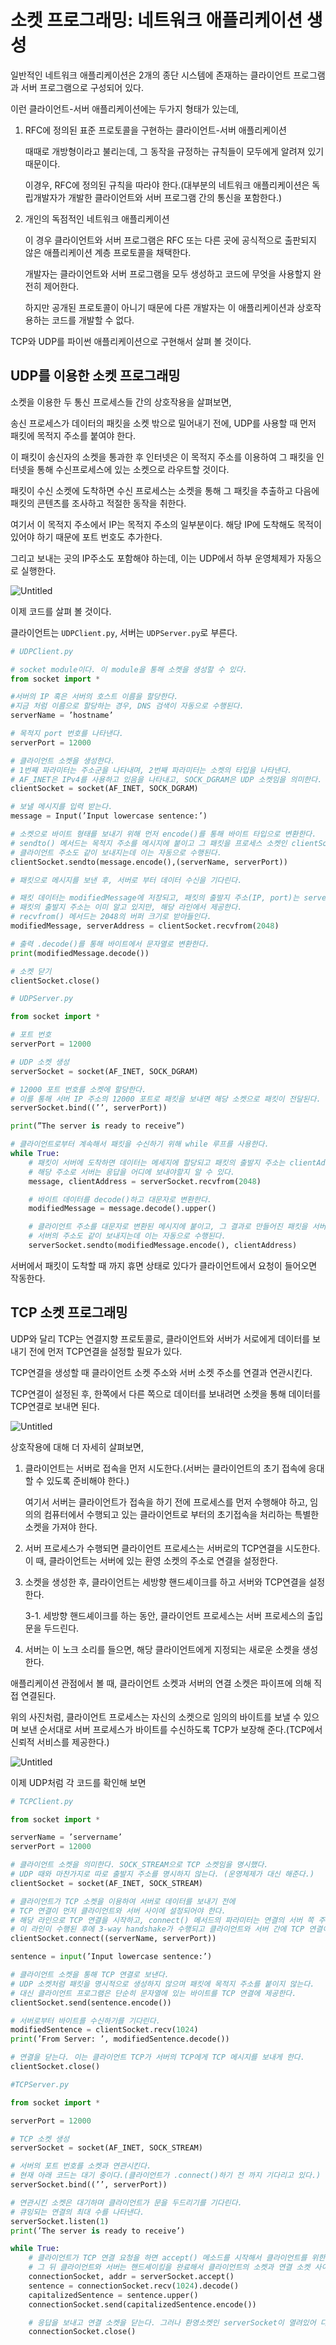 # 소켓 프로그래밍: 네트워크 애플리케이션 생성

일반적인 네트워크 애플리케이션은 2개의 종단 시스템에 존재하는 클라이언트 프로그램과 서버 프로그램으로 구성되어 있다.

이런 클라이언트-서버 애플리케이션에는 두가지 형태가 있는데,

1. RFC에 정의된 표준 프로토콜을 구현하는 클라이언트-서버 애플리케이션

   때때로 개방형이라고 불리는데, 그 동작을 규정하는 규칙들이 모두에게 알려져 있기 때문이다.

   이경우, RFC에 정의된 규칙을 따라야 한다.(대부분의 네트워크 애플리케이션은 독립개발자가 개발한 클라이언트와 서버 프로그램 간의 통신을 포함한다.)

2. 개인의 독점적인 네트워크 애플리케이션

   이 경우 클라이언트와 서버 프로그램은 RFC 또는 다른 곳에 공식적으로 출판되지 않은 애플리케이션 계층 프로토콜을 채택한다.

   개발자는 클라이언트와 서버 프로그램을 모두 생성하고 코드에 무엇을 사용할지 완전히 제어한다.

   하지만 공개된 프로토콜이 아니기 때문에 다른 개발자는 이 애플리케이션과 상호작용하는 코드를 개발할 수 없다.

TCP와 UDP를 파이썬 애플리케이션으로 구현해서 살펴 볼 것이다.

## UDP를 이용한 소켓 프로그래밍

소켓을 이용한 두 통신 프로세스들 간의 상호작용을 살펴보면,

송신 프로세스가 데이터의 패킷을 소켓 밖으로 밀어내기 전에, UDP를 사용할 때 먼저 패킷에 목적지 주소를 붙여야 한다.

이 패킷이 송신자의 소켓을 통과한 후 인터넷은 이 목적지 주소를 이용하여 그 패킷을 인터넷을 통해 수신프로세스에 있는 소켓으로 라우트할 것이다.

패킷이 수신 소켓에 도착하면 수신 프로세스는 소켓을 통해 그 패킷을 추출하고 다음에 패킷의 콘텐츠를 조사하고 적절한 동작을 취한다.

여기서 이 목적지 주소에서 IP는 목적지 주소의 일부분이다. 해당 IP에 도착해도 목적이 있어야 하기 때문에 포트 번호도 추가한다.

그리고 보내는 곳의 IP주소도 포함해야 하는데, 이는 UDP에서 하부 운영체제가 자동으로 실행한다.

![Untitled](https://user-images.githubusercontent.com/76640167/210794628-43c23c47-34d8-4a5b-b5e4-d7d617cdcf90.png)

이제 코드를 살펴 볼 것이다.

클라이언트는 `UDPClient.py`, 서버는 `UDPServer.py`로 부른다.

```python
# UDPClient.py

# socket module이다. 이 module을 통해 소켓을 생성할 수 있다.
from socket import *

#서버의 IP 혹은 서버의 호스트 이름을 할당한다.
#지금 처럼 이름으로 할당하는 경우, DNS 검색이 자동으로 수행된다.
serverName = ’hostname’

# 목적지 port 번호를 나타낸다.
serverPort = 12000

# 클라이언트 소켓을 생성한다.
# 1번째 파라미터는 주소군을 나타내며, 2번째 파라미터는 소켓의 타입을 나타낸다.
# AF_INET은 IPv4를 사용하고 있음을 나타내고, SOCK_DGRAM은 UDP 소켓임을 의미한다.
clientSocket = socket(AF_INET, SOCK_DGRAM)

# 보낼 메시지를 입력 받는다.
message = Input(’Input lowercase sentence:’)

# 소켓으로 바이트 형태를 보내기 위해 먼저 encode()를 통해 바이트 타입으로 변환한다.
# sendto() 메서드는 목적지 주소를 메시지에 붙이고 그 패킷을 프로세스 소켓인 clientSocket으로 보낸다.
# 클라이언트 주소도 같이 보내지는데 이는 자동으로 수행된다.
clientSocket.sendto(message.encode(),(serverName, serverPort))

# 패킷으로 메시지를 보낸 후, 서버로 부터 데이터 수신을 기다린다.

# 패킷 데이터는 modifiedMessage에 저장되고, 패킷의 출발지 주소(IP, port)는 serverAddress에 할당된다.
# 패킷의 출발지 주소는 이미 알고 있지만, 해당 라인에서 제공한다.
# recvfrom() 메서드는 2048의 버퍼 크기로 받아들인다.
modifiedMessage, serverAddress = clientSocket.recvfrom(2048)

# 출력 .decode()를 통해 바이트에서 문자열로 변환한다.
print(modifiedMessage.decode())

# 소켓 닫기
clientSocket.close()
```

```python
# UDPServer.py

from socket import *

# 포트 번호
serverPort = 12000

# UDP 소켓 생성
serverSocket = socket(AF_INET, SOCK_DGRAM)

# 12000 포트 번호를 소켓에 할당한다.
# 이를 통해 서버 IP 주소의 12000 포트로 패킷을 보내면 해당 소켓으로 패킷이 전달된다.
serverSocket.bind((’’, serverPort))

print(”The server is ready to receive”)

# 클라이언트로부터 계속해서 패킷을 수신하기 위해 while 루프를 사용한다.
while True:
    # 패킷이 서버에 도착하면 데이터는 메세지에 할당되고 패킷의 출발지 주소는 clientAddress에 저장된다.
    # 해당 주소로 서버는 응답을 어디에 보내야할지 알 수 있다.
    message, clientAddress = serverSocket.recvfrom(2048)

    # 바이트 데이터를 decode()하고 대문자로 변환한다.
    modifiedMessage = message.decode().upper()

    # 클라이언트 주소를 대문자로 변환된 메시지에 붙이고, 그 결과로 만들어진 패킷을 서버에 보낸다.
    # 서버의 주소도 같이 보내지는데 이는 자동으로 수행된다.
    serverSocket.sendto(modifiedMessage.encode(), clientAddress)
```

서버에서 패킷이 도착할 때 까지 휴면 상태로 있다가 클라이언트에서 요청이 들어오면 작동한다.

## TCP 소켓 프로그래밍

UDP와 달리 TCP는 연결지향 프로토콜로, 클라이언트와 서버가 서로에게 데이터를 보내기 전에 먼저 TCP연결을 설정할 필요가 있다.

TCP연결을 생성할 때 클라이언트 소켓 주소와 서버 소켓 주소를 연결과 연관시킨다.

TCP연결이 설정된 후, 한쪽에서 다른 쪽으로 데이터를 보내려면 소켓을 통해 데이터를 TCP연결로 보내면 된다.

![Untitled](https://user-images.githubusercontent.com/76640167/210809355-8e26c0e0-561c-45bc-ba57-8d34487c68bc.png)

상호작용에 대해 더 자세히 살펴보면,

1. 클라이언트는 서버로 접속을 먼저 시도한다.(서버는 클라이언트의 초기 접속에 응대할 수 있도록 준비해야 한다.)

   여기서 서버는 클라이언트가 접속을 하기 전에 프로세스를 먼저 수행해야 하고, 임의의 컴퓨터에서 수행되고 있는 클라이언트로 부터의 초기접속을 처리하는 특별한 소켓을 가져야 한다.

2. 서버 프로세스가 수행되면 클라이언트 프로세스는 서버로의 TCP연결을 시도한다. 이 때, 클라이언트는 서버에 있는 환영 소켓의 주소로 연결을 설정한다.
3. 소켓을 생성한 후, 클라이언트는 세방향 핸드셰이크를 하고 서버와 TCP연결을 설정한다.

   3-1. 세방향 핸드셰이크를 하는 동안, 클라이언트 프로세스는 서버 프로세스의 출입문을 두드린다.

4. 서버는 이 노크 소리를 들으면, 해당 클라이언트에게 지정되는 새로운 소켓을 생성한다.

애플리케이션 관점에서 볼 때, 클라이언트 소켓과 서버의 연결 소켓은 파이프에 의해 직접 연결된다.

위의 사진처럼, 클라이언트 프로세스는 자신의 소켓으로 임의의 바이트를 보낼 수 있으며 보낸 순서대로 서버 프로세스가 바이트를 수신하도록 TCP가 보장해 준다.(TCP에서 신뢰적 서비스를 제공한다.)

![Untitled](https://user-images.githubusercontent.com/76640167/210813409-0e49cc1d-bab4-4bfb-8ba2-1d039f09f3c1.png)

이제 UDP처럼 각 코드를 확인해 보면

```python
# TCPClient.py

from socket import *

serverName = ’servername’
serverPort = 12000

# 클라이언트 소켓을 의미한다. SOCK_STREAM으로 TCP 소켓임을 명시했다.
# UDP 때와 마찬가지로 따로 출발지 주소를 명시하지 않는다. (운영체제가 대신 해준다.)
clientSocket = socket(AF_INET, SOCK_STREAM)

# 클라이언트가 TCP 소켓을 이용하여 서버로 데이터를 보내기 전에
# TCP 연결이 먼저 클라이언트와 서버 사이에 설정되어야 한다.
# 해당 라인으로 TCP 연결을 시작하고, connect() 메서드의 파라미터는 연결의 서버 쪽 주소이다.
# 이 라인이 수행된 후에 3-way handshake가 수행되고 클라이언트와 서버 간에 TCP 연결이 설정된다.
clientSocket.connect((serverName, serverPort))

sentence = input(’Input lowercase sentence:’)

# 클라이언트 소켓을 통해 TCP 연결로 보낸다.
# UDP 소켓처럼 패킷을 명시적으로 생성하지 않으며 패킷에 목적지 주소를 붙이지 않는다.
# 대신 클라이언트 프로그램은 단순히 문자열에 있는 바이트를 TCP 연결에 제공한다.
clientSocket.send(sentence.encode())

# 서버로부터 바이트를 수신하기를 기다린다.
modifiedSentence = clientSocket.recv(1024)
print(’From Server: ’, modifiedSentence.decode())

# 연결을 닫는다. 이는 클라이언트 TCP가 서버의 TCP에게 TCP 메시지를 보내게 한다.
clientSocket.close()
```

```python
#TCPServer.py

from socket import *

serverPort = 12000

# TCP 소켓 생성
serverSocket = socket(AF_INET, SOCK_STREAM)

# 서버의 포트 번호를 소켓과 연관시킨다.
# 현재 아래 코드는 대기 중이다.(클라이언트가 .connect()하기 전 까지 기다리고 있다.)
serverSocket.bind((’’, serverPort))

# 연관시킨 소켓은 대기하며 클라이언트가 문을 두드리기를 기다린다.
# 큐잉되는 연결의 최대 수를 나타낸다.
serverSocket.listen(1)
print(’The server is ready to receive’)

while True:
    # 클라이언트가 TCP 연결 요청을 하면 accept() 메소드를 시작해서 클라이언트를 위한 연결 소켓을 서버에 생성한다.
    # 그 뒤 클라이언트와 서버는 핸드셰이킹을 완료해서 클라이언트의 소켓과 연결 소켓 사이의 TCP 연결을 생성한다.
    connectionSocket, addr = serverSocket.accept()
    sentence = connectionSocket.recv(1024).decode()
    capitalizedSentence = sentence.upper()
    connectionSocket.send(capitalizedSentence.encode())

    # 응답을 보내고 연결 소켓을 닫는다. 그러나 환영소켓인 serverSocket이 열려있어 다른 클라이언트가 서버에 연결을 요청할 수 있다.
    connectionSocket.close()
```
